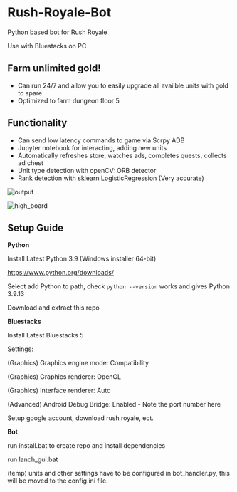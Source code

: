 # Rush-Royale-Bot
Python based bot for Rush Royale

Use with Bluestacks on PC

## Farm unlimited gold!
* Can run 24/7 and allow you to easily upgrade all availble units with gold to spare.
* Optimized to farm dungeon floor 5 

## Functionality 
* Can send low latency commands to game via Scrpy ADB
* Jupyter notebook for interacting, adding new units
* Automatically refreshes store, watches ads, completes quests, collects ad chest
* Unit type detection with openCV: ORB detector
* Rank detection with sklearn LogisticRegression (Very accurate)

![output](https://user-images.githubusercontent.com/71280183/171181226-d680e7ca-729f-4c3d-8fc6-573736371dfb.png)


![high_board](https://user-images.githubusercontent.com/71280183/178340847-3c03ccb3-840c-4a4d-ba89-e2ac3d5883b7.png)


## Setup Guide

**Python**

Install Latest Python 3.9 (Windows installer 64-bit)

https://www.python.org/downloads/

Select add Python to path, check `python --version`  works and gives Python 3.9.13

Download and extract this repo

**Bluestacks**

Install Latest Bluestacks 5

Settings:

(Graphics) Graphics engine mode: Compatibility

(Graphics) Graphics renderer: OpenGL

(Graphics) Interface renderer: Auto

(Advanced) Android Debug Bridge: Enabled - Note the port number here

Setup google account, download rush royale, ect.

**Bot**

run install.bat to create repo and install dependencies

run lanch_gui.bat

(temp) units and other settings have to be configured in bot_handler.py, this will be moved to the config.ini file.
